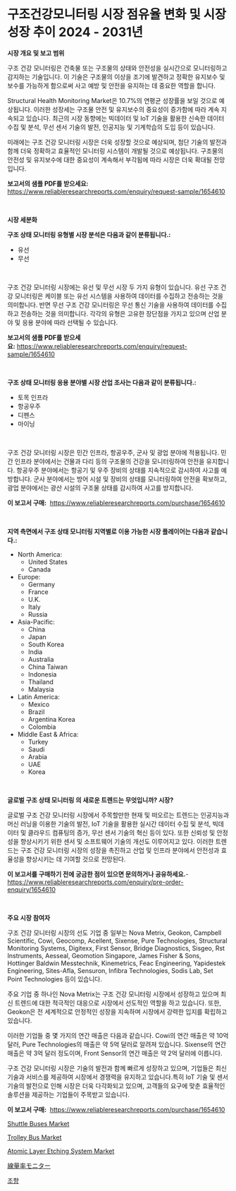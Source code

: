 <p><h1>구조건강모니터링 시장 점유율 변화 및 시장 성장 추이 2024 - 2031년</h1></p><p><strong>시장 개요 및 보고 범위</strong></p>
<p><p>구조 건강 모니터링은 건축물 또는 구조물의 상태와 안전성을 실시간으로 모니터링하고 감지하는 기술입니다. 이 기술은 구조물의 이상을 조기에 발견하고 정확한 유지보수 및 보수를 가능하게 함으로써 사고 예방 및 안전을 유지하는 데 중요한 역할을 합니다.</p><p>Structural Health Monitoring Market은 10.7%의 연평균 성장률을 보일 것으로 예상됩니다. 이러한 성장세는 구조물 안전 및 유지보수의 중요성이 증가함에 따라 계속 지속되고 있습니다. 최근의 시장 동향에는 빅데이터 및 IoT 기술을 활용한 신속한 데이터 수집 및 분석, 무선 센서 기술의 발전, 인공지능 및 기계학습의 도입 등이 있습니다.</p><p>미래에는 구조 건강 모니터링 시장은 더욱 성장할 것으로 예상되며, 첨단 기술의 발전과 함께 더욱 정확하고 효율적인 모니터링 시스템이 개발될 것으로 예상됩니다. 구조물의 안전성 및 유지보수에 대한 중요성이 계속해서 부각됨에 따라 시장은 더욱 확대될 전망입니다.</p></p>
<p><strong>보고서의 샘플 PDF를 받으세요:</strong> <a href="https://www.reliableresearchreports.com/enquiry/request-sample/1654610">https://www.reliableresearchreports.com/enquiry/request-sample/1654610</a></p>
<p>&nbsp;</p>
<p><strong>시장 세분화</strong></p>
<p><strong>구조 상태 모니터링 유형별 시장 분석은 다음과 같이 분류됩니다.:</strong></p>
<p><ul><li>유선</li><li>무선</li></ul></p>
<p>&nbsp;</p>
<p><p>구조 건강 모니터링 시장에는 유선 및 무선 시장 두 가지 유형이 있습니다. 유선 구조 건강 모니터링은 케이블 또는 유선 시스템을 사용하여 데이터를 수집하고 전송하는 것을 의미합니다. 반면 무선 구조 건강 모니터링은 무선 통신 기술을 사용하여 데이터를 수집하고 전송하는 것을 의미합니다. 각각의 유형은 고유한 장단점을 가지고 있으며 산업 분야 및 응용 분야에 따라 선택될 수 있습니다.</p></p>
<p><strong>보고서의 샘플 PDF를 받으세요:</strong>&nbsp;<a href="https://www.reliableresearchreports.com/enquiry/request-sample/1654610">https://www.reliableresearchreports.com/enquiry/request-sample/1654610</a></p>
<p>&nbsp;</p>
<p><strong> 구조 상태 모니터링 응용 분야별 시장 산업 조사는 다음과 같이 분류됩니다.:</strong></p>
<p><ul><li>토목 인프라</li><li>항공우주</li><li>디펜스</li><li>마이닝</li></ul></p>
<p>&nbsp;</p>
<p><p>구조 건강 모니터링 시장은 민간 인프라, 항공우주, 군사 및 광업 분야에 적용됩니다. 민간 인프라 분야에서는 건물과 다리 등의 구조물의 건강을 모니터링하여 안전을 유지합니다. 항공우주 분야에서는 항공기 및 우주 장비의 상태를 지속적으로 감시하여 사고를 예방합니다. 군사 분야에서는 방어 시설 및 장비의 상태를 모니터링하여 안전을 확보하고, 광업 분야에서는 광산 시설의 구조물 상태를 감시하여 사고를 방지합니다.</p></p>
<p><strong>이 보고서 구매:</strong>&nbsp; <a href="https://www.reliableresearchreports.com/purchase/1654610">https://www.reliableresearchreports.com/purchase/1654610</a></p>
<p>&nbsp;</p>
<p><strong>지역 측면에서 구조 상태 모니터링 지역별로 이용 가능한 시장 플레이어는 다음과 같습니다.:</strong></p>
<p><ul>
    <li>
        North America:
        <ul>
            <li>United States</li>
            <li>Canada</li>
        </ul>
    </li>
    <li>
        Europe:
        <ul>
            <li>Germany</li>
            <li>France</li>
            <li>U.K.</li>
            <li>Italy</li>
            <li>Russia</li>
        </ul>
    </li>
    <li>
        Asia-Pacific:
        <ul>
            <li>China</li>
            <li>Japan</li>
            <li>South Korea</li>
            <li>India</li>
            <li>Australia</li>
            <li>China Taiwan</li>
            <li>Indonesia</li>
            <li>Thailand</li>
            <li>Malaysia</li>
        </ul>
    </li>
    <li>
        Latin America:
        <ul>
            <li>Mexico</li>
            <li>Brazil</li>
            <li>Argentina Korea</li>
            <li>Colombia</li>
        </ul>
    </li>
    <li>
        Middle East & Africa:
        <ul>
            <li>Turkey</li>
            <li>Saudi</li>
            <li>Arabia</li>
            <li>UAE</li>
            <li>Korea</li>
        </ul>
    </li>
    </ul></p>
<p>&nbsp;</p>
<p><strong>글로벌 구조 상태 모니터링 의 새로운 트렌드는 무엇입니까? 시장?</strong></p>
<p><p>글로벌 구조 건강 모니터링 시장에서 주목할만한 현재 및 떠오르는 트렌드는 인공지능과 머신 러닝을 이용한 기술의 발전, IoT 기술을 활용한 실시간 데이터 수집 및 분석, 빅데이터 및 클라우드 컴퓨팅의 증가, 무선 센서 기술의 혁신 등이 있다. 또한 신뢰성 및 안정성을 향상시키기 위한 센서 및 소프트웨어 기술의 개선도 이루어지고 있다. 이러한 트렌드는 구조 건강 모니터링 시장의 성장을 촉진하고 산업 및 인프라 분야에서 안전성과 효율성을 향상시키는 데 기여할 것으로 전망된다.</p></p>
<p><strong>이 보고서를 구매하기 전에 궁금한 점이 있으면 문의하거나 공유하세요.</strong>- <a href="https://www.reliableresearchreports.com/enquiry/pre-order-enquiry/1654610">https://www.reliableresearchreports.com/enquiry/pre-order-enquiry/1654610</a></p>
<p>&nbsp;</p>
<p><strong>주요 시장 참여자</strong></p>
<p><p>구조 건강 모니터링 시장의 선도 기업 중 일부는 Nova Metrix, Geokon, Campbell Scientific, Cowi, Geocomp, Acellent, Sixense, Pure Technologies, Structural Monitoring Systems, Digitexx, First Sensor, Bridge Diagnostics, Sisgeo, Rst Instruments, Aesseal, Geomotion Singapore, James Fisher & Sons, Hottinger Baldwin Messtechnik, Kinemetrics, Feac Engineering, Yapidestek Engineering, Sites-Afla, Sensuron, Infibra Technologies, Sodis Lab, Set Point Technologies 등이 있습니다.</p><p>주요 기업 중 하나인 Nova Metrix는 구조 건강 모니터링 시장에서 성장하고 있으며 최신 트렌드에 대한 적극적인 대응으로 시장에서 선도적인 역할을 하고 있습니다. 또한, Geokon은 전 세계적으로 안정적인 성장을 지속하며 시장에서 강력한 입지를 확립하고 있습니다.</p><p>이러한 기업들 중 몇 가지의 연간 매출은 다음과 같습니다. Cowi의 연간 매출은 약 10억 달러, Pure Technologies의 매출은 약 5억 달러로 알려져 있습니다. Sixense의 연간 매출은 약 3억 달러 정도이며, Front Sensor의 연간 매출은 약 2억 달러에 이릅니다.</p><p>구조 건강 모니터링 시장은 기술의 발전과 함께 빠르게 성장하고 있으며, 기업들은 최신 기술과 서비스를 제공하여 시장에서 경쟁력을 유지하고 있습니다.특히 IoT 기술 및 센서 기술의 발전으로 인해 시장은 더욱 다각화되고 있으며, 고객들의 요구에 맞춘 효율적인 솔루션을 제공하는 기업들이 주목받고 있습니다.</p></p>
<p><strong>이 보고서 구매:</strong>&nbsp;&nbsp;<a href="https://www.reliableresearchreports.com/purchase/1654610">https://www.reliableresearchreports.com/purchase/1654610</a></p>
<p><p><a href="https://issuu.com/reportprime-2/docs/shuttle-buses-market-size-2030.pptx">Shuttle Buses Market</a></p><p><a href="https://issuu.com/reportprime-2/docs/trolley-bus-market-size-2030.pptx">Trolley Bus Market</a></p><p><a href="https://github.com/Krish2023na/Market-Research-Report-List-3/blob/main/atomic-layer-etching-system-market.md">Atomic Layer Etching System Market</a></p><p><a href="https://github.com/zekaoe592392/Market-Research-Report-List-1/blob/main/530547313883.md">線量率モニター</a></p><p><a href="https://github.com/Skyleitney456456/Market-Research-Report-List-1/blob/main/559308112873.md">조향</a></p></p>
